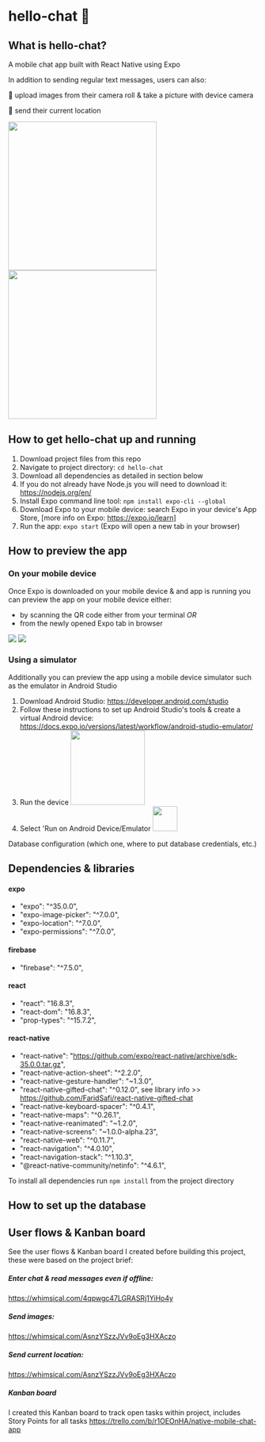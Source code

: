 # hello-chat :wave:

## What is hello-chat?
A mobile chat app built with React Native using Expo

In addition to sending regular text messages, users can also:

:camera_flash: upload images from their camera roll & take a picture with device camera

:round_pushpin: send their current location

 <image src="https://i.imgur.com/DTCC3BL.png" width='300'>  <image src="https://i.imgur.com/GzDdyAY.png" width='300'>
 

## How to get hello-chat up and running
1. Download project files from this repo
2. Navigate to project directory: `cd hello-chat`
2. Download all dependencies as detailed in section below
2. If you do not already have Node.js you will need to download it: https://nodejs.org/en/
2. Install Expo command line tool: `npm install expo-cli --global`
2. Download Expo to your mobile device: search Expo in your device's App Store,
[more info on Expo: https://expo.io/learn]
5. Run the app: `expo start` (Expo will open a new tab in your browser)

## How to preview the app
### On your mobile device
Once Expo is downloaded on your mobile device & and app is running you can preview the app on your mobile device either:
  * by scanning the QR code either from your terminal
  *OR*
  * from the newly opened Expo tab in browser
  
<image src="https://i.imgur.com/6zx77lH.png" height=‘50’>      <image src="https://i.imgur.com/KrhBP3E.png" height=‘50’>

### Using a simulator
Additionally you can preview the app using a mobile device simulator such as the emulator in Android Studio
1. Download Android Studio: https://developer.android.com/studio
2. Follow these instructions to set up Android Studio's tools & create a virtual Android device: https://docs.expo.io/versions/latest/workflow/android-studio-emulator/
3. Run the device <image src="https://i.imgur.com/ERSd0ZJ.png" width="150">
4. Select 'Run on Android Device/Emulator <image src="https://i.imgur.com/bUg5Txf.png" width="50">

Database configuration (which one, where to put database credentials, etc.)

## Dependencies & libraries
#### expo
* "expo": "^35.0.0",
* "expo-image-picker": "^7.0.0",
* "expo-location": "^7.0.0",
* "expo-permissions": "^7.0.0",
#### firebase
* "firebase": "^7.5.0",
#### react
* "react": "16.8.3",
* "react-dom": "16.8.3",
* "prop-types": "^15.7.2",
#### react-native
* "react-native": "https://github.com/expo/react-native/archive/sdk-35.0.0.tar.gz",
* "react-native-action-sheet": "^2.2.0",
* "react-native-gesture-handler": "~1.3.0",
* "react-native-gifted-chat": "^0.12.0", see library info >> https://github.com/FaridSafi/react-native-gifted-chat
* "react-native-keyboard-spacer": "^0.4.1",
* "react-native-maps": "^0.26.1",
* "react-native-reanimated": "~1.2.0",
* "react-native-screens": "~1.0.0-alpha.23",
* "react-native-web": "^0.11.7",
* "react-navigation": "^4.0.10",
* "react-navigation-stack": "^1.10.3",
* "@react-native-community/netinfo": "^4.6.1",

To install all dependencies run `npm install` from the project directory

## How to set up the database

## User flows & Kanban board
See the user flows & Kanban board I created before building this project, these were based on the project brief:
##### Enter chat & read messages even if offline:
https://whimsical.com/4qpwgc47LGRASRj1YiHo4y
##### Send images:
https://whimsical.com/AsnzYSzzJVv9oEg3HXAczo
##### Send current location:
https://whimsical.com/AsnzYSzzJVv9oEg3HXAczo
##### Kanban board
I created this Kanban board to track open tasks within project, includes Story Points for all tasks
https://trello.com/b/r1OEOnHA/native-mobile-chat-app
 
 



